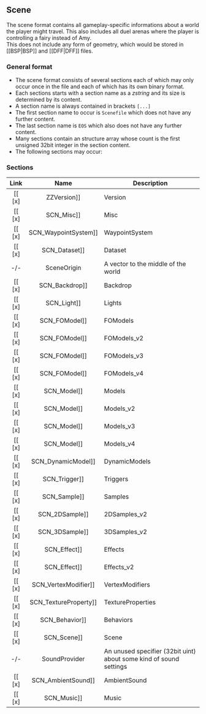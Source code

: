 ## Scene

The scene format contains all gameplay-specific informations about a world the player might travel. This also includes all duel arenas where the player is controlling a fairy instead of Amy. <br/>
This does not include any form of geometry, which would be stored in [[BSP|BSP]] and [[DFF|DFF]] files.

### General format

* The scene format consists of several sections each of which may only occur once in the file and each of which has its own binary format.
* Each sections starts with a section name as a *zstring* and its size is determined by its content.
* A section name is always contained in brackets ```[...]```
* The first section name to occur is ```Scenefile``` which does not have any further content.
* The last section name is ```EOS``` which also does not have any further content.
* Many sections contain an structure array whose count is the first unsigned 32bit integer in the section content.
* The following sections may occur:

### Sections

|             Link             |       Name        | Description |
|:----------------------------:|:-----------------:|-------------|
| [[ [x] |ZZVersion]]           | Version           | information about build version, date/time, author, release country...|
| [[ [x] |SCN_Misc]]            | Misc              | __mostly unknown__ information about the scene in general |
| [[ [x] |SCN_WaypointSystem]]  | WaypointSystem    | __mostly unknown__ information about the waypoints |
| [[ [x] |SCN_Dataset]]         | Dataset           | various gameplay information like scene id or name |
| -/-                          | SceneOrigin       | A vector to the middle of the world |
| [[ [x] |SCN_Backdrop]]        | Backdrop          | A specifier about the background of the scene |
| [[ [x] |SCN_Light]]           | Lights            | A collection of light information |
| [[ [x] |SCN_FOModel]]         | FOModels          | A collection of optional models |
| [[ [x] |SCN_FOModel]]         | FOModels_v2       | ... |
| [[ [x] |SCN_FOModel]]         | FOModels_v3       | ... |
| [[ [x] |SCN_FOModel]]         | FOModels_v4       | ... |
| [[ [x] |SCN_Model]]           | Models            | A collection of important models |
| [[ [x] |SCN_Model]]           | Models_v2         | ... |
| [[ [x] |SCN_Model]]           | Models_v3         | ... |
| [[ [x] |SCN_Model]]           | Models_v4         | ... |
| [[ [x] |SCN_DynamicModel]]    | DynamicModels     | A collection of apparence-changing models |
| [[ [x] |SCN_Trigger]]         | Triggers          | A collection of triggers |
| [[ [x] |SCN_Sample]]          | Samples           | A collection of 2D samples |
| [[ [x] |SCN_2DSample]]        | 2DSamples_v2      | ... |
| [[ [x] |SCN_3DSample]]        | 3DSamples_v2      | A collection of 3D samples |
| [[ [x] |SCN_Effect]]          | Effects           | A collection of effects |
| [[ [x] |SCN_Effect]]          | Effects_v2        | ... |
| [[ [x] |SCN_VertexModifier]]  | VertexModifiers   | __mostly unknown__ collection of vertex modifiers |
| [[ [x] |SCN_TextureProperty]] | TextureProperties | Footsteps applicable to certain textures |
| [[ [x] |SCN_Behavior]]       | Behaviors        | collection of Behaviors tied to models |
| [[ [x] |SCN_Scene]]           | Scene             | __completly unknown__ collection about scene items |
| -/-                          | SoundProvider     | An unused specifier (32bit uint) about some kind of sound settings |
| [[ [x] |SCN_AmbientSound]]    | AmbientSound      | A specifier about the ambient sounds |
| [[ [x] |SCN_Music]]           | Music             | A specifier about the music |
